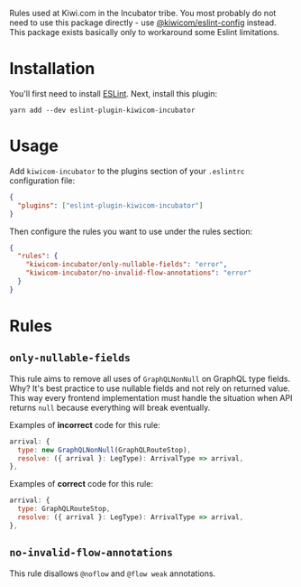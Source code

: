 Rules used at Kiwi.com in the Incubator tribe. You most probably do not need to use this package directly - use [@kiwicom/eslint-config](https://www.npmjs.com/package/@kiwicom/eslint-config) instead. This package exists basically only to workaround some Eslint limitations.

# Installation

You'll first need to install [ESLint](http://eslint.org). Next, install this plugin:

```
yarn add --dev eslint-plugin-kiwicom-incubator
```

# Usage

Add `kiwicom-incubator` to the plugins section of your `.eslintrc` configuration file:

```json
{
  "plugins": ["eslint-plugin-kiwicom-incubator"]
}
```

Then configure the rules you want to use under the rules section:

```json
{
  "rules": {
    "kiwicom-incubator/only-nullable-fields": "error",
    "kiwicom-incubator/no-invalid-flow-annotations": "error"
  }
}
```

# Rules

## `only-nullable-fields`

This rule aims to remove all uses of `GraphQLNonNull` on GraphQL type fields. Why? It's best practice to use nullable fields and not rely on returned value. This way every frontend implementation must handle the situation when API returns `null` because everything will break eventually.

Examples of **incorrect** code for this rule:

```js
arrival: {
  type: new GraphQLNonNull(GraphQLRouteStop),
  resolve: ({ arrival }: LegType): ArrivalType => arrival,
},
```

Examples of **correct** code for this rule:

```js
arrival: {
  type: GraphQLRouteStop,
  resolve: ({ arrival }: LegType): ArrivalType => arrival,
},
```

## `no-invalid-flow-annotations`

This rule disallows `@noflow` and `@flow weak` annotations.
